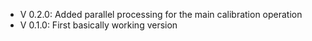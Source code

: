 - V 0.2.0: Added parallel processing for the main calibration operation
- V 0.1.0: First basically working version